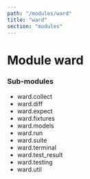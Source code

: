 ```yaml
---
path: "/modules/ward"
title: "ward"
section: "modules"
---
```


Module ward
===========

### Sub-modules

* ward.collect
* ward.diff
* ward.expect
* ward.fixtures
* ward.models
* ward.run
* ward.suite
* ward.terminal
* ward.test_result
* ward.testing
* ward.util